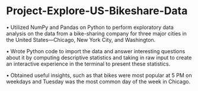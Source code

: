# Project-Explore-US-Bikeshare-Data
•	Utilized NumPy and Pandas on Python to perform exploratory data analysis on the data from a bike-sharing company for three major cities in the United States—Chicago, New York City, and Washington. 

•	Wrote Python code to import the data and answer interesting questions about it by computing descriptive statistics and taking in raw input to create an interactive experience in the terminal to present these statistics. 

•	Obtained useful insights, such as that bikes were most popular at 5 PM on weekdays and Tuesday was the most common day of the week in Chicago.

